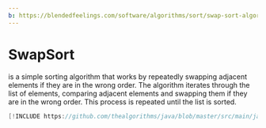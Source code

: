```yaml
---
b: https://blendedfeelings.com/software/algorithms/sort/swap-sort-algorithm.md
---
```


# SwapSort
is a simple sorting algorithm that works by repeatedly swapping adjacent elements if they are in the wrong order. The algorithm iterates through the list of elements, comparing adjacent elements and swapping them if they are in the wrong order. This process is repeated until the list is sorted.

```java
[!INCLUDE https://github.com/thealgorithms/java/blob/master/src/main/java/com/thealgorithms/sorts/SwapSort.java]
```